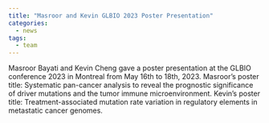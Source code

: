 ```yaml
---
title: "Masroor and Kevin GLBIO 2023 Poster Presentation"
categories:
  - news
tags:
  - team
---
```


Masroor Bayati and Kevin Cheng gave a poster presentation at the GLBIO conference 2023 in Montreal from May 16th to 18th, 2023. Masroor’s poster title: Systematic pan-cancer analysis to reveal the prognostic significance of driver mutations and the tumor immune microenvironment. Kevin’s poster title: Treatment-associated mutation rate variation in regulatory elements in metastatic cancer genomes.